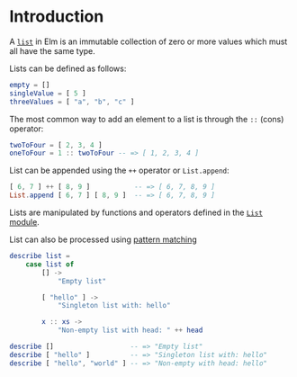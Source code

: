 # Introduction

A [`list`][lists] in Elm is an immutable collection of zero or more values which must all have the same type.

Lists can be defined as follows:

```elm
empty = []
singleValue = [ 5 ]
threeValues = [ "a", "b", "c" ]
```

The most common way to add an element to a list is through the `::` (cons) operator:

```elm
twoToFour = [ 2, 3, 4 ]
oneToFour = 1 :: twoToFour -- => [ 1, 2, 3, 4 ]
```

List can be appended using the `++` operator or `List.append`:

```elm
[ 6, 7 ] ++ [ 8, 9 ]           -- => [ 6, 7, 8, 9 ]
List.append [ 6, 7 ] [ 8, 9 ]  -- => [ 6, 7, 8, 9 ]
```

Lists are manipulated by functions and operators defined in the [`List` module][list-module].

List can also be processed using [pattern matching](list-destructuring)

```elm
describe list =
    case list of
        [] ->
            "Empty list"

        [ "hello" ] ->
            "Singleton list with: hello"

        x :: xs ->
            "Non-empty list with head: " ++ head

describe []                   -- => "Empty list"
describe [ "hello" ]          -- => "Singleton list with: hello"
describe [ "hello", "world" ] -- => "Non-empty with head: hello"
```

[lists]: https://elmprogramming.com/list.html
[list-module]: https://package.elm-lang.org/packages/elm/core/latest/List
[list-destructuring]: https://www.elm.christmas/2020/8
